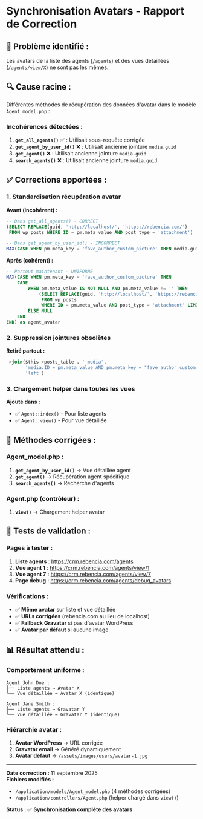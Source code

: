 # Synchronisation Avatars - Rapport de Correction

## 🚨 **Problème identifié :**
Les avatars de la liste des agents (`/agents`) et des vues détaillées (`/agents/view/X`) ne sont pas les mêmes.

## 🔍 **Cause racine :**
Différentes méthodes de récupération des données d'avatar dans le modèle `Agent_model.php` :

### **Incohérences détectées :**

1. **`get_all_agents()`** ✅ : Utilisait sous-requête corrigée
2. **`get_agent_by_user_id()`** ❌ : Utilisait ancienne jointure `media.guid`
3. **`get_agent()`** ❌ : Utilisait ancienne jointure `media.guid` 
4. **`search_agents()`** ❌ : Utilisait ancienne jointure `media.guid`

## ✅ **Corrections apportées :**

### **1. Standardisation récupération avatar**

**Avant (incohérent) :**
```sql
-- Dans get_all_agents() - CORRECT
(SELECT REPLACE(guid, 'http://localhost/', 'https://rebencia.com/') 
 FROM wp_posts WHERE ID = pm.meta_value AND post_type = 'attachment')

-- Dans get_agent_by_user_id() - INCORRECT
MAX(CASE WHEN pm.meta_key = 'fave_author_custom_picture' THEN media.guid END)
```

**Après (cohérent) :**
```sql
-- Partout maintenant - UNIFORME
MAX(CASE WHEN pm.meta_key = 'fave_author_custom_picture' THEN 
    CASE 
        WHEN pm.meta_value IS NOT NULL AND pm.meta_value != '' THEN 
            (SELECT REPLACE(guid, 'http://localhost/', 'https://rebencia.com/') 
             FROM wp_posts 
             WHERE ID = pm.meta_value AND post_type = 'attachment' LIMIT 1)
        ELSE NULL
    END
END) as agent_avatar
```

### **2. Suppression jointures obsolètes**

**Retiré partout :**
```sql
->join($this->posts_table . ' media', 
       'media.ID = pm.meta_value AND pm.meta_key = "fave_author_custom_picture" AND media.post_type = "attachment"', 
       'left')
```

### **3. Chargement helper dans toutes les vues**

**Ajouté dans :**
- ✅ `Agent::index()` - Pour liste agents
- ✅ `Agent::view()` - Pour vue détaillée

## 🎯 **Méthodes corrigées :**

### **Agent_model.php :**
1. **`get_agent_by_user_id()`** → Vue détaillée agent
2. **`get_agent()`** → Récupération agent spécifique  
3. **`search_agents()`** → Recherche d'agents

### **Agent.php (contrôleur) :**
1. **`view()`** → Chargement helper avatar

## 🧪 **Tests de validation :**

### **Pages à tester :**
1. **Liste agents** : https://crm.rebencia.com/agents
2. **Vue agent 1** : https://crm.rebencia.com/agents/view/1
3. **Vue agent 7** : https://crm.rebencia.com/agents/view/7
4. **Page debug** : https://crm.rebencia.com/agents/debug_avatars

### **Vérifications :**
- ✅ **Même avatar** sur liste et vue détaillée
- ✅ **URLs corrigées** (rebencia.com au lieu de localhost)  
- ✅ **Fallback Gravatar** si pas d'avatar WordPress
- ✅ **Avatar par défaut** si aucune image

## 📊 **Résultat attendu :**

### **Comportement uniforme :**
```
Agent John Doe :
├── Liste agents → Avatar X
└── Vue détaillée → Avatar X (identique)

Agent Jane Smith :
├── Liste agents → Gravatar Y  
└── Vue détaillée → Gravatar Y (identique)
```

### **Hiérarchie avatar :**
1. **Avatar WordPress** → URL corrigée
2. **Gravatar email** → Généré dynamiquement
3. **Avatar défaut** → `/assets/images/users/avatar-1.jpg`

---
**Date correction :** 11 septembre 2025  
**Fichiers modifiés :**
- `/application/models/Agent_model.php` (4 méthodes corrigées)
- `/application/controllers/Agent.php` (helper chargé dans `view()`)

**Status :** ✅ **Synchronisation complète des avatars**
